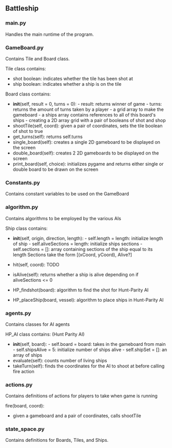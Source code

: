 ## Battleship

### main.py
Handles the main runtime of the program.

### GameBoard.py
Contains Tile and Board class.

Tile class contains:
  - shot boolean: indicates whether the tile has been shot at
  - ship boolean: indicates whether a ship is on the tile

Board class contains:
  - __init__(self, result = 0, turns = 0): 
        - result: returns winner of game
        - turns: returns the amount of turns taken by a player
        - a grid array to make the gameboard
        - a ships array contains references to all of this board's ships
        - creating a 2D array grid with a pair of booleans of shot and shop
  - shootTile(self, coord): given a pair of coordinates, sets the tile boolean of shot to true
  - get_turns(self): returns self.turns
  - single_board(self): creates a single 2D gameboard to be displayed on the screen
  - double_board(self): creates 2 2D gameboards to be displayed on the screen
  - print_board(self, choice): initializes pygame and returns either single or
                               double board to be drawn on the screen
                        
### Constants.py
Contains constant variables to be used on the GameBoard

### algorithm.py
Contains algorithms to be employed by the various AIs

Ship class contains:
  - __init__(self, origin, direction, length):
        - self.length = length: initialize length of ship
        - self.aliveSections = length: initialize ships sections
        - self.sections = []: array containing sections of the ship equal to its length
                              Sections take the form [(xCoord, yCoord), Alive?]
  - hit(self, coord): TODO
  - isAlive(self): returns whether a ship is alive depending on if aliveSections <= 0
  
- HP_findshot(board): algorithm to find the shot for Hunt-Parity AI
- HP_placeShip(board, vessel): algorithm to place ships in Hunt-Parity AI

### agents.py
Contains classes for AI agents

HP_AI class contains: (Hunt Parity AI)
  - __init__(self, board):
        - self.board = board: takes in the gameboard from main
        - self.shipsAlive = 5: initialize number of ships alive
        - self.shipSet = []: an array of ships
  - evaluate(self): counts number of living ships
  - takeTurn(self): finds the coordinates for the AI to shoot at before calling fire action

### actions.py
Contains definitions of actions for players to take when game is running

fire(board, coord):
  - given a gameboard and a pair of coordinates, calls shootTile

### state_space.py
Contains definitions for Boards, Tiles, and Ships.
